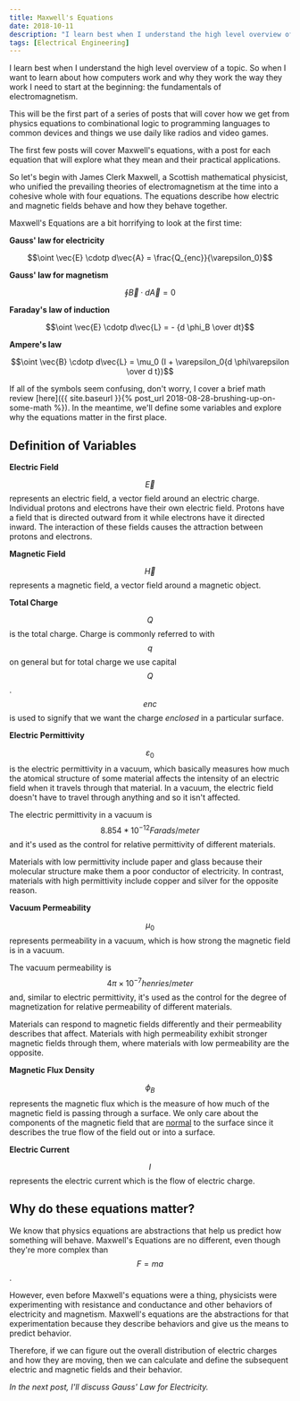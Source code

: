 ```yaml
---
title: Maxwell's Equations
date: 2018-10-11
description: "I learn best when I understand the high level overview of a topic. So when I want to learn about how computers work and why they work the way they work I need to start at the beginning: the fundamentals of electromagnetism."
tags: [Electrical Engineering]
---
```


I learn best when I understand the high level overview of a topic. So when I want to learn about how computers work and why they work the way they work I need to start at the beginning: the fundamentals of electromagnetism.

This will be the first part of a series of posts that will cover how we get from physics equations to combinational logic to programming languages to common devices and things we use daily like radios and video games.

The first few posts will cover Maxwell's equations, with a post for each equation that will explore what they mean and their practical applications.

So let's begin with James Clerk Maxwell, a Scottish mathematical physicist, who unified the prevailing theories of electromagnetism at the time into a cohesive whole with four equations. The equations describe how electric and magnetic fields behave and how they behave together.

Maxwell's Equations are a bit horrifying to look at the first time:

**Gauss' law for electricity**

$$\oint \vec{E} \cdotp d\vec{A} = \frac{Q_{enc}}{\varepsilon_0}$$

**Gauss' law for magnetism**

$$\oint \vec{B} \cdotp d\vec{A} = 0$$

**Faraday's law of induction**

$$\oint \vec{E} \cdotp d\vec{L} = - {d \phi_B \over dt}$$

**Ampere's law**

$$\oint \vec{B} \cdotp d\vec{L} = \mu_0 (I + \varepsilon_0{d \phi\varepsilon \over d t})$$

If all of the symbols seem confusing, don't worry, I cover a brief math review [here]({{ site.baseurl }}{% post_url 2018-08-28-brushing-up-on-some-math %}). In the meantime, we'll define some variables and explore why the equations matter in the first place.

## Definition of Variables

**Electric Field**

$$\vec{E}$$ represents an electric field, a vector field around an electric charge. Individual protons and electrons have their own electric field. Protons have a field that is directed outward from it while electrons have it directed inward. The interaction of these fields causes the attraction between protons and electrons.

**Magnetic Field**

$$\vec{H}$$ represents a magnetic field, a vector field around a magnetic object.

**Total Charge**

$$Q$$ is the total charge. Charge is commonly referred to with $$q$$ on general but for total charge we use capital $$Q$$. $$enc$$ is used to signify that we want the charge _enclosed_ in a particular surface.

**Electric Permittivity**

$$\varepsilon_0$$ is the electric permittivity in a vacuum, which basically measures how much the atomical structure of some material affects the intensity of an electric field when it travels through that material. In a vacuum, the electric field doesn't have to travel through anything and so it isn't affected.

The electric permittivity in a vacuum is $$8.854 * 10^{-12} Farads/meter$$ and it's used as the control for relative permittivity of different materials.

Materials with low permittivity include paper and glass because their molecular structure make them a poor conductor of electricity. In contrast, materials with high permittivity include copper and silver for the opposite reason.

**Vacuum Permeability**

$$\mu_0$$ represents permeability in a vacuum, which is how strong the magnetic field is in a vacuum.

The vacuum permeability is $$4π×10^{-7} henries/meter$$ and, similar to electric permittivity, it's used as the control for the degree of magnetization for relative permeability of different materials.

Materials can respond to magnetic fields differently and their permeability describes that affect. Materials with high permeability exhibit stronger magnetic fields through them, where materials with low permeability are the opposite.

**Magnetic Flux Density**

$$\phi_B$$ represents the magnetic flux which is the measure of how much of the magnetic field is passing through a surface. We only care about the components of the magnetic field that are [normal](<https://en.wikipedia.org/wiki/Normal*(geometry)>) to the surface since it describes the true flow of the field out or into a surface.

**Electric Current**

$$I$$ represents the electric current which is the flow of electric charge.

## Why do these equations matter?

We know that physics equations are abstractions that help us predict how something will behave. Maxwell's Equations are no different, even though they're more complex than $$F= ma$$.

However, even before Maxwell's equations were a thing, physicists were experimenting with resistance and conductance and other behaviors of electricity and magnetism. Maxwell's equations are the abstractions for that experimentation because they describe behaviors and give us the means to predict behavior.

Therefore, if we can figure out the overall distribution of electric charges and how they are moving, then we can calculate and define the subsequent electric and magnetic fields and their behavior.

_In the next post, I'll discuss Gauss' Law for Electricity._
